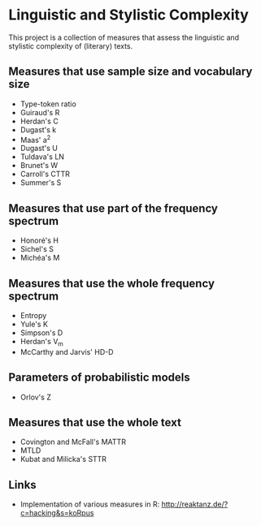 # Linguistic and Stylistic Complexity #

This project is a collection of measures that assess the linguistic
and stylistic complexity of (literary) texts.

## Measures that use sample size and vocabulary size ##

  * Type-token ratio
  * Guiraud's R
  * Herdan's C
  * Dugast's k
  * Maas' a<sup>2</sup>
  * Dugast's U
  * Tuldava's LN
  * Brunet's W
  * Carroll's CTTR
  * Summer's S

## Measures that use part of the frequency spectrum ##

  * Honoré's H
  * Sichel's S
  * Michéa's M

## Measures that use the whole frequency spectrum ##

  * Entropy
  * Yule's K
  * Simpson's D
  * Herdan's V<sub>m</sub>
  * McCarthy and Jarvis' HD-D

## Parameters of probabilistic models ##

  * Orlov's Z

## Measures that use the whole text ##

  * Covington and McFall's MATTR
  * MTLD
  * Kubat and Milicka's STTR

## Links ##

  * Implementation of various measures in R: <http://reaktanz.de/?c=hacking&s=koRpus>

